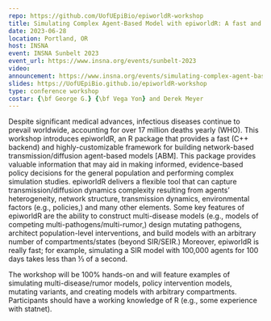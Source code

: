 ```yaml
---
repo: https://github.com/UofUEpiBio/epiworldR-workshop
title: Simulating Complex Agent-Based Model with epiworldR: A fast and flexible ABM framework
date: 2023-06-28
location: Portland, OR
host: INSNA
event: INSNA Sunbelt 2023
event_url: https://www.insna.org/events/sunbelt-2023
video:
announcement: https://www.insna.org/events/simulating-complex-agent-based-model-with-epiworldr-a-fast-and-flexible-abm-framework
slides: https://UofUEpiBio.github.io/epiworldR-workshop
type: conference workshop
costar: {\bf George G.} {\bf Vega Yon} and Derek Meyer
---
```


Despite significant medical advances, infectious diseases continue to prevail worldwide, accounting for over 17 million deaths yearly (WHO). This workshop introduces epiworldR, an R package that provides a fast (C++ backend) and highly-customizable framework for building network-based transmission/diffusion agent-based models [ABM]. This package provides valuable information that may aid in making informed, evidence-based policy decisions for the general population and performing complex simulation studies. epiworldR delivers a flexible tool that can capture transmission/diffusion dynamics complexity resulting from agents’ heterogeneity, network structure, transmission dynamics, environmental factors (e.g., policies,) and many other elements. Some key features of epiworldR are the ability to construct multi-disease models (e.g., models of competing multi-pathogens/multi-rumor,) design mutating pathogens, architect population-level interventions, and build models with an arbitrary number of compartments/states (beyond SIR/SEIR.) Moreover, epiworldR is really fast; for example, simulating a SIR model with 100,000 agents for 100 days takes less than ⅓ of a second.

The workshop will be 100% hands-on and will feature examples of simulating multi-disease/rumor models, policy intervention models, mutating variants, and creating models with arbitrary compartments. Participants should have a working knowledge of R (e.g., some experience with statnet).